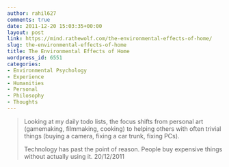 ```yaml
---
author: rahil627
comments: true
date: 2011-12-20 15:03:35+00:00
layout: post
link: https://mind.rathewolf.com/the-environmental-effects-of-home/
slug: the-environmental-effects-of-home
title: The Environmental Effects of Home
wordpress_id: 6551
categories:
- Environmental Psychology
- Experience
- Humanities
- Personal
- Philosophy
- Thoughts
---
```


<blockquote>Looking at my daily todo lists, the focus shifts from personal art (gamemaking, filmmaking, cooking) to helping others with often trivial things (buying a camera, fixing a car trunk, fixing PCs).

Technology has past the point of reason. People buy expensive things without actually using it.
20/12/2011
</blockquote>
